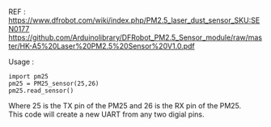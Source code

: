 
REF :     
https://www.dfrobot.com/wiki/index.php/PM2.5_laser_dust_sensor_SKU:SEN0177    
https://github.com/Arduinolibrary/DFRobot_PM2.5_Sensor_module/raw/master/HK-A5%20Laser%20PM2.5%20Sensor%20V1.0.pdf    

Usage :   

```
import pm25
pm25 = PM25_sensor(25,26)
pm25.read_sensor()
```

Where 25 is the TX pin of the PM25 and 26 is the RX pin of the PM25.    
This code will create a new UART from any two digial pins.   
